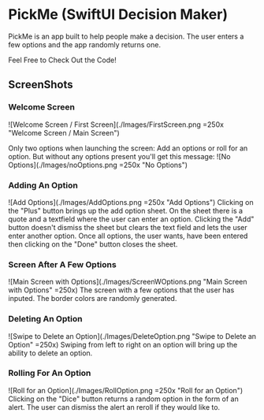 # PickMe (SwiftUI Decision Maker)

PickMe is an app built to help people make a decision.
The user enters a  few options and the app randomly returns one.

Feel Free to Check Out the Code!

## ScreenShots

### Welcome Screen
![Welcome Screen / First Screen](./Images/FirstScreen.png =250x "Welcome Screen / Main Screen")

Only two options when launching the screen: Add an options or roll for an option. But without any options present you'll get this message:
![No Options](./Images/noOptions.png =250x "No Options")

### Adding An Option
![Add Options](./Images/AddOptions.png =250x "Add Options")
Clicking on the "Plus" button brings up the add option sheet. On the sheet there is a quote and a textfield where the user can enter an option. Clicking the "Add" button doesn't dismiss the sheet but clears the text field and lets the user enter another option. Once all options, the user wants, have been entered then clicking on the "Done" button closes the sheet.

### Screen After A Few Options
![Main Screen with Options](./Images/ScreenWOptions.png  "Main Screen with Options" =250x)
The screen with a few options that the user has inputed. The border colors are randomly generated. 

### Deleting An Option
![Swipe to Delete an Option](./Images/DeleteOption.png "Swipe to Delete an Option" =250x)
Swiping from left to right on an option will bring up the ability to delete an option.

### Rolling For An Option
![Roll for an Option](./Images/RollOption.png =250x "Roll for an Option")
Clicking on the "Dice" button returns a random option in the form of an alert. The user can dismiss the alert an reroll if they would like to.